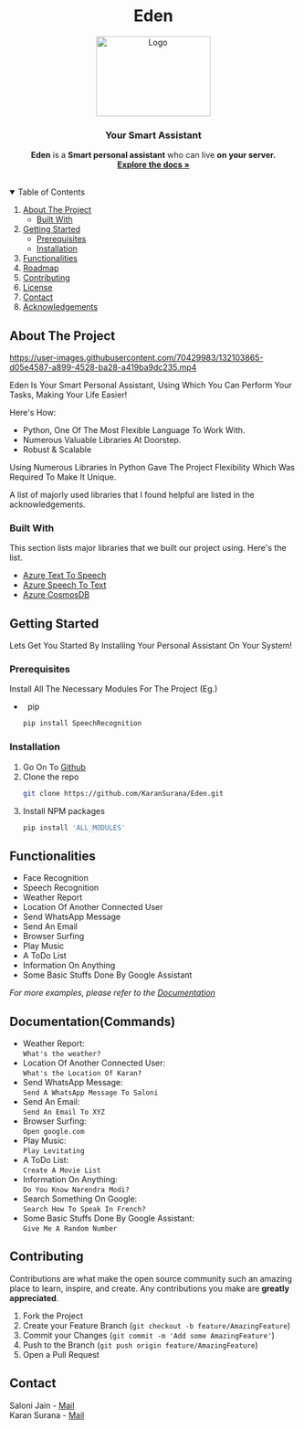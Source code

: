 <h1 align="center">Eden</h1>







<p align="center">
  <a href="https://github.com/Salonee-Jain/Eden">
    <img src="https://user-images.githubusercontent.com/70429983/132104743-2a5b4b23-0148-43cd-8449-9e4187b4d4c7.png" alt="Logo" width="200" height="140">
  </a>

  <h3 align="center">Your Smart Assistant</h3>

  <p align="center">
    <b>Eden</b> is a <b>Smart personal assistant</b> who can live <b>on your server.</b>
    <br />
    <a href="https://github.com/KaranSurana/Eden"><strong>Explore the docs »</strong></a>
    <br />
    <br />
    
  </p>
</p>



<!-- TABLE OF CONTENTS -->
<details open="open">
  <summary>Table of Contents</summary>
  <ol>
    <li>
      <a href="#about-the-project">About The Project</a>
      <ul>
        <li><a href="#built-with">Built With</a></li>
      </ul>
    </li>
    <li>
      <a href="#getting-started">Getting Started</a>
      <ul>
        <li><a href="#prerequisites">Prerequisites</a></li>
        <li><a href="#installation">Installation</a></li>
      </ul>
    </li>
    <li><a href="#Functionalities">Functionalities</a></li>
    <li><a href="#roadmap">Roadmap</a></li>
    <li><a href="#contributing">Contributing</a></li>
    <li><a href="#license">License</a></li>
    <li><a href="#contact">Contact</a></li>
    <li><a href="#acknowledgements">Acknowledgements</a></li>
  </ol>
</details>



<!-- ABOUT THE PROJECT -->
## About The Project

https://user-images.githubusercontent.com/70429983/132103865-d05e4587-a899-4528-ba28-a419ba9dc235.mp4


Eden Is Your Smart Personal Assistant, Using Which You Can Perform Your Tasks, Making Your Life Easier!

Here's How:
* Python, One Of The Most Flexible Language To Work With.
* Numerous Valuable Libraries At Doorstep.
* Robust & Scalable

Using Numerous Libraries In Python Gave The Project Flexibility Which Was Required To Make It Unique.

A list of majorly used libraries that I found helpful are listed in the acknowledgements.

### Built With

This section lists major libraries that we built our project using. Here's the list.
* [Azure Text To Speech]()
* [Azure Speech To Text]()
* [Azure CosmosDB]()



<!-- GETTING STARTED -->
## Getting Started

Lets Get You Started By Installing Your Personal Assistant On Your System!

### Prerequisites

Install All The Necessary Modules For The Project (Eg.)
* &nbsp; pip

  ```sh
  pip install SpeechRecognition
  ```

### Installation

1. Go On To [Github](https://github.com/KaranSurana/Eden)
2. Clone the repo
   ```sh
   git clone https://github.com/KaranSurana/Eden.git
   ```
3. Install NPM packages
   ```sh
   pip install 'ALL_MODULES'
   ```




<!-- USAGE EXAMPLES -->
## Functionalities

* Face Recognition
* Speech Recognition
* Weather Report
* Location Of Another Connected User
* Send WhatsApp Message
* Send An Email
* Browser Surfing
* Play Music
* A ToDo List
* Information On Anything
* Some Basic Stuffs Done By Google Assistant

_For more examples, please refer to the [Documentation](#Documentation)_

## Documentation(Commands)

* Weather Report: <br>
 ```What's the weather? ```
* Location Of Another Connected User: <br>
 ```What's the Location Of Karan? ```
* Send WhatsApp Message: <br>
 ```Send A WhatsApp Message To Saloni ```
* Send An Email: <br>
 ```Send An Email To XYZ ```
* Browser Surfing: <br>
 ```Open google.com ```
* Play Music: <br>
 ```Play Levitating ```
* A ToDo List: <br>
 ```Create A Movie List ```
* Information On Anything: <br>
 ```Do You Know Narendra Modi?```
* Search Something On Google: <br>
 ```Search How To Speak In French?```
* Some Basic Stuffs Done By Google Assistant: <br>
 ```Give Me A Random Number```

<!-- CONTRIBUTING -->
## Contributing

Contributions are what make the open source community such an amazing place to learn, inspire, and create. Any contributions you make are **greatly appreciated**.

1. Fork the Project
2. Create your Feature Branch (`git checkout -b feature/AmazingFeature`)
3. Commit your Changes (`git commit -m 'Add some AmazingFeature'`)
4. Push to the Branch (`git push origin feature/AmazingFeature`)
5. Open a Pull Request


<!-- CONTACT -->
## Contact

Saloni Jain - [Mail](mailto:salonijain1248@gmail.com) <br>
Karan Surana - [Mail](mailto:karansurana23@gmail.com) 





